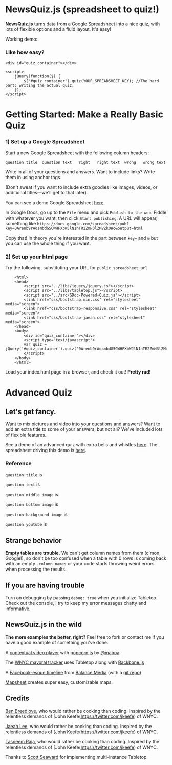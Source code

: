 # **NewsQuiz.js** (spreadsheet to quiz!)

**NewsQuiz.js** turns data from a Google Spreadsheet into a nice quiz, with lots of flexible options and a fluid layout. It's easy!

Working demo: 

### Like how easy?

    <div id="quiz_container"></div>

	<script>
		jQuery(function($) {
	  		$('#quiz_container').quiz(YOUR_SPREADSHEET_KEY); //The hard part: writing the actual quiz.
		});
	</script>

# Getting Started: Make a Really Basic Quiz

### 1) Set up a Google Spreadsheet

Start a new Google Spreadsheet with the following column headers:

    question title	question text	right	right text	wrong	wrong text
    
Write in all of your questions and answers. Want to include links? Write them in using anchor tags. 

(Don't sweat if you want to include extra goodies like images, videos, or additional titles—we'll get to that later).

You can see a demo Google Spreadsheet [here](https://docs.google.com/spreadsheet/ccc?key=0Arenb9rAosmbdG5GWHFXbWJlN1hTR2ZmN3lZMVZkOHc#gid=0).
  
In Google Docs, go up to the `File` menu and pick `Publish to the web`. Fiddle with whatever you want, then click `Start publishing`. A URL will appear, something like `https://docs.google.com/spreadsheet/pub?key=0Arenb9rAosmbdG5GWHFXbWJlN1hTR2ZmN3lZMVZkOHc&output=html`

Copy that! In theory you're interested in the part between `key=` and `&` but you can use the whole thing if you want.

### 2) Set up your html page

Try the following, substituting your URL for `public_spreadsheet_url`

		<html>
		<head>
			<script src="../libs/jquery/jquery.js"></script>
			<script src="../libs/tabletop.js"></script>
			<script src="../src/GDoc-Powered-Quiz.js"></script>      
			<link href="css/bootstrap.min.css" rel="stylesheet" media="screen">
			<link href="css/bootstrap-responsive.css" rel="stylesheet" media="screen">
			<link href="css/bootstrap-jaeah.css" rel="stylesheet" media="screen">
		</head>
		<body>
			<div id="quiz_container"></div>
			<script type="text/javascript">
			var quiz = jQuery('#quiz_container').quiz('0Arenb9rAosmbdG5GWHFXbWJlN1hTR2ZmN3lZMVZkOHc');
			</script>
		</body>
		</html>

Load your index.html page in a browser, and check it out! **Pretty rad!** 

# Advanced Quiz
## Let's get fancy.

Want to mix pictures and video into your questions and answers? Want to add an extra title to some of your answers, but not all? We've included lots of flexible features.

See a demo of an advanced quiz with extra bells and whistles [here](https://docs.google.com/spreadsheet/ccc?key=0Arenb9rAosmbdG5GWHFXbWJlN1hTR2ZmN3lZMVZkOHc#gid=0). The spreadsheet driving this demo is [here](https://docs.google.com/spreadsheet/ccc?key=0Arenb9rAosmbdG5GWHFXbWJlN1hTR2ZmN3lZMVZkOHc#gid=0).

### Reference

`question title` is 

`question text` is

`question middle image` is

`question bottom image` is

`question background image` is

`question youtube` is

## Strange behavior

**Empty tables are trouble.** We can't get column names from them (c'mon, Google!), so don't be too confused when a table with 0 rows is coming back with an empty `.column_names` or your code starts throwing weird errors when processing the results.

## If you are having trouble

Turn on debugging by passing `debug: true` when you initialize Tabletop. Check out the console, I try to keep my error messages chatty and informative.

## NewsQuiz.js in the wild

**The more examples the better, right?** Feel free to fork or contact me if you have a good example of something you've done.

A [contextual video player](http://www.aljazeera.com/indepth/interactive/2012/04/20124107156511888.html) with [popcorn.js](http://popcornjs.org) by [@maboa](https://twitter.com/maboa) 

The [WNYC mayoral tracker](http://project.wnyc.org/elections/mayor-tracker/) uses Tabletop along with [Backbone.js](http://backbonejs.org)

A [Facebook-esque timeline](http://builtbybalance.com/github-timeline/) from [Balance Media](http://builtbybalance.com) (with a [git repo](https://github.com/balancemedia/Timeline))

[Mapsheet](https://github.com/jsoma/mapsheet) creates super easy, customizable maps.

## Credits

[Ben Breedlove](http://twitter.com/dangerscarf), who would rather be cooking than coding. Inspired by the relentless demands of [John Keefe(https://twitter.com/jkeefe) of WNYC.

[Jaeah Lee](http://twitter.com/dangerscarf), who would rather be cooking than coding. Inspired by the relentless demands of [John Keefe(https://twitter.com/jkeefe) of WNYC.

[Tasneem Raja](http://twitter.com/dangerscarf), who would rather be cooking than coding. Inspired by the relentless demands of [John Keefe(https://twitter.com/jkeefe) of WNYC.

Thanks to [Scott Seaward](https://github.com/plainview) for implementing multi-instance Tabletop.
